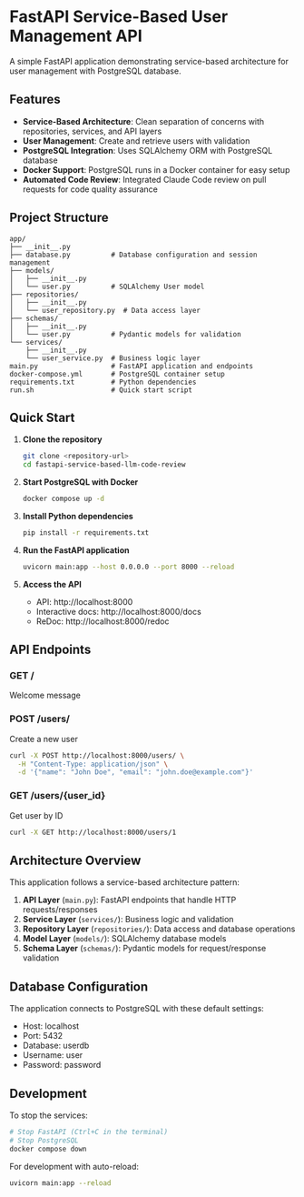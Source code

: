 # FastAPI Service-Based User Management API

A simple FastAPI application demonstrating service-based architecture for user management with PostgreSQL database.

## Features

- **Service-Based Architecture**: Clean separation of concerns with repositories, services, and API layers
- **User Management**: Create and retrieve users with validation
- **PostgreSQL Integration**: Uses SQLAlchemy ORM with PostgreSQL database
- **Docker Support**: PostgreSQL runs in a Docker container for easy setup
- **Automated Code Review**: Integrated Claude Code review on pull requests for code quality assurance

## Project Structure

```
app/
├── __init__.py
├── database.py          # Database configuration and session management
├── models/
│   ├── __init__.py
│   └── user.py          # SQLAlchemy User model
├── repositories/
│   ├── __init__.py
│   └── user_repository.py  # Data access layer
├── schemas/
│   ├── __init__.py
│   └── user.py          # Pydantic models for validation
└── services/
    ├── __init__.py
    └── user_service.py  # Business logic layer
main.py                  # FastAPI application and endpoints
docker-compose.yml       # PostgreSQL container setup
requirements.txt         # Python dependencies
run.sh                   # Quick start script
```

## Quick Start

1. **Clone the repository**
   ```bash
   git clone <repository-url>
   cd fastapi-service-based-llm-code-review
   ```

2. **Start PostgreSQL with Docker**
   ```bash
   docker compose up -d
   ```

3. **Install Python dependencies**
   ```bash
   pip install -r requirements.txt
   ```

4. **Run the FastAPI application**
   ```bash
   uvicorn main:app --host 0.0.0.0 --port 8000 --reload
   ```

5. **Access the API**
   - API: http://localhost:8000
   - Interactive docs: http://localhost:8000/docs
   - ReDoc: http://localhost:8000/redoc

## API Endpoints

### GET /
Welcome message

### POST /users/
Create a new user
```bash
curl -X POST http://localhost:8000/users/ \
  -H "Content-Type: application/json" \
  -d '{"name": "John Doe", "email": "john.doe@example.com"}'
```

### GET /users/{user_id}
Get user by ID
```bash
curl -X GET http://localhost:8000/users/1
```

## Architecture Overview

This application follows a service-based architecture pattern:

1. **API Layer** (`main.py`): FastAPI endpoints that handle HTTP requests/responses
2. **Service Layer** (`services/`): Business logic and validation
3. **Repository Layer** (`repositories/`): Data access and database operations
4. **Model Layer** (`models/`): SQLAlchemy database models
5. **Schema Layer** (`schemas/`): Pydantic models for request/response validation

## Database Configuration

The application connects to PostgreSQL with these default settings:
- Host: localhost
- Port: 5432
- Database: userdb
- Username: user
- Password: password

## Development

To stop the services:
```bash
# Stop FastAPI (Ctrl+C in the terminal)
# Stop PostgreSQL
docker compose down
```

For development with auto-reload:
```bash
uvicorn main:app --reload
```